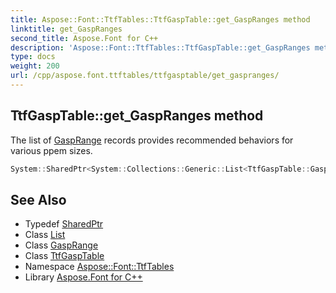```yaml
---
title: Aspose::Font::TtfTables::TtfGaspTable::get_GaspRanges method
linktitle: get_GaspRanges
second_title: Aspose.Font for C++
description: 'Aspose::Font::TtfTables::TtfGaspTable::get_GaspRanges method. The list of GaspRange records provides recommended behaviors for various ppem sizes in C++.'
type: docs
weight: 200
url: /cpp/aspose.font.ttftables/ttfgasptable/get_gaspranges/
---
```

## TtfGaspTable::get_GaspRanges method


The list of [GaspRange](../gasprange/) records provides recommended behaviors for various ppem sizes.

```cpp
System::SharedPtr<System::Collections::Generic::List<TtfGaspTable::GaspRange>> Aspose::Font::TtfTables::TtfGaspTable::get_GaspRanges()
```

## See Also

* Typedef [SharedPtr](../../../system/sharedptr/)
* Class [List](../../../system.collections.generic/list/)
* Class [GaspRange](../gasprange/)
* Class [TtfGaspTable](../)
* Namespace [Aspose::Font::TtfTables](../../)
* Library [Aspose.Font for C++](../../../)
